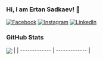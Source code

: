 ### Hi, I am Ertan Sadkaev! 👋

[![Facebook](https://img.shields.io/badge/-Facebook-00B2FF?style=flat-square&logo=Facebook&logoColor=white)](https://www.facebook.com/ertan.sadkaev/)
[![Instagram](https://img.shields.io/badge/-Instagram-e4405f?style=flat-square&logo=Instagram&logoColor=white)](https://www.instagram.com/ertan.sadkaev/) 
[![LinkedIn](https://img.shields.io/badge/-LinkedIn-0e76a8?style=flat-square&logo=Linkedin&logoColor=white)](https://www.linkedin.com/in/ertansadkaev/) 

### GitHub Stats

<img align="center" src="https://github-readme-stats.vercel.app/api/top-langs/?username=ertansadkaev&layout=compact&hide_border=true" /> |
| ------------- | ------------- |

